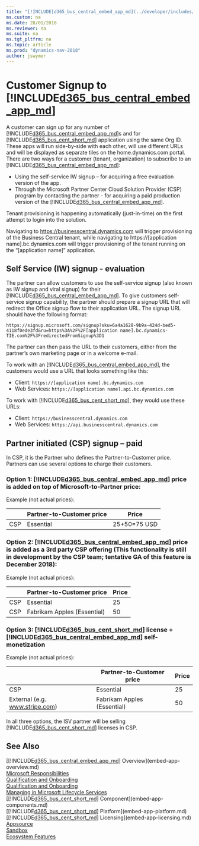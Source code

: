 ```yaml
---
title: "[!INCLUDE[d365_bus_central_embed_app_md](../developer/includes/d365_bus_central_embed_app_md.md)] Licensing"
ms.custom: na
ms.date: 28/01/2018
ms.reviewer: na
ms.suite: na
ms.tgt_pltfrm: na
ms.topic: article
ms.prod: "dynamics-nav-2018"
author: jswymer
---
```

# Customer Signup to [!INCLUDE[d365_bus_central_embed_app_md](../developer/includes/d365_bus_central_embed_app_md.md)]
A customer can sign up for any number of [!INCLUDE[d365_bus_central_embed_app_md](../developer/includes/d365_bus_central_embed_app_md.md)]s and for [!INCLUDE[d365_bus_cent_short_md](includes/d365_bus_cent_short_md.md)] application using the same Org ID. These apps will run side-by-side with each other, will use different URLs and will be displayed as separate tiles on the home.dynamics.com portal. 
There are two ways for a customer (tenant, organization) to subscribe to an [!INCLUDE[d365_bus_central_embed_app_md](../developer/includes/d365_bus_central_embed_app_md.md)]: 
-   Using the self-service IW signup – for acquiring a free evaluation version of the app.  
-   Through the Microsoft Partner Center Cloud Solution Provider (CSP) program by contacting the partner - for acquiring a paid production version of the [!INCLUDE[d365_bus_central_embed_app_md](../developer/includes/d365_bus_central_embed_app_md.md)].

Tenant provisioning is happening automatically (just-in-time) on the first attempt to login into the solution.

Navigating to https://businesscentral.dynamics.com will trigger provisioning of the Business Central tenant, while navigating to  https://[application name].bc.dynamics.com will trigger provisioning of the tenant running on the “[application name]” application.  
 
## Self Service (IW) signup - evaluation 
 
The partner can allow customers to use the self-service signup (also known as IW signup and viral signup) for their [!INCLUDE[d365_bus_central_embed_app_md](../developer/includes/d365_bus_central_embed_app_md.md)]. To give customers self-service signup capability, the partner should prepare a signup URL that will redirect the Office signup flow to their application URL. The signup URL should have the following format:

``` 
https://signup.microsoft.com/signup?sku=6a4a1628-9b9a-424d-bed5-4118f0ede3fd&ru=https%3A%2F%2F[application name].bc.dynamics-TIE.com%2F%3FredirectedFromSignup%3D1

``` 

The partner can then pass the URL to their customers, either from the partner’s own marketing page or in a welcome e-mail.

To work with an [!INCLUDE[d365_bus_central_embed_app_md](../developer/includes/d365_bus_central_embed_app_md.md)], the customers would use a URL that looks something like this:

-   Client: `https://[application name].bc.dynamics.com` 
-   Web Services: `https://[application name].api.bc.dynamics.com` 

To work with [!INCLUDE[d365_bus_cent_short_md](includes/d365_bus_cent_short_md.md)], they would use these URLs:

-   Client: `https://businesscentral.dynamics.com` 
-   Web Services: `https://api.businesscentral.dynamics.com`  
 
## Partner initiated (CSP) signup – paid 
 
In CSP, it is the Partner who defines the Partner-to-Customer price. Partners can use several options to charge their customers.

### Option 1: [!INCLUDE[d365_bus_central_embed_app_md](../developer/includes/d365_bus_central_embed_app_md.md)] price is added on top of Microsoft-to-Partner price: 

Example (not actual prices): 

|     |Partner-to-Customer price|Price|
|-----|-----|-----|
|CSP |Essential|25+50=75 USD| 
 
### Option 2: [!INCLUDE[d365_bus_central_embed_app_md](../developer/includes/d365_bus_central_embed_app_md.md)] price is added as a 3rd party CSP offering (This functionality is still in development by the CSP team; tentative GA of this feature is December 2018): 
Example (not actual prices): 

|     |Partner-to-Customer price|Price|
|-----|-----|-----|
|CSP |Essential|25|
|CSP |Fabrikam Apples (Essential)|50| 
 
### Option 3: [!INCLUDE[d365_bus_cent_short_md](includes/d365_bus_cent_short_md.md)] license + [!INCLUDE[d365_bus_central_embed_app_md](../developer/includes/d365_bus_central_embed_app_md.md)] self-monetization  
Example (not actual prices): 

|     |Partner-to-Customer price|Price|
|-----|-----|-----|
|CSP |Essential|25|
|External (e.g. www.stripe.com) |Fabrikam Apples (Essential) |50|  

 
In all three options, the ISV partner will be selling [!INCLUDE[d365_bus_cent_short_md](includes/d365_bus_cent_short_md.md)] licenses in CSP.  

 
## See Also  
[[!INCLUDE[d365_bus_central_embed_app_md](../developer/includes/d365_bus_central_embed_app_md.md)] Overview](embed-app-overview.md)  
[Microsoft Responsibilities](embed-app-microsoft-responsibilities.md)   
[Qualification and Onboarding](embed-app-qualifications-onboarding.md)  
[Qualification and Onboarding](embed-app-qualifications-onboarding.md)  
[Managing in Microsoft Lifecycle Services](embed-app-lifecycle-services.md)  
[[!INCLUDE[d365_bus_cent_short_md](includes/d365_bus_cent_short_md.md)] Component](embed-app-components.md)   
[[!INCLUDE[d365_bus_cent_short_md](includes/d365_bus_cent_short_md.md)] Platform](embed-app-platform.md)  
[[!INCLUDE[d365_bus_cent_short_md](includes/d365_bus_cent_short_md.md)] Licensing](embed-app-licensing.md)  
[Appsource](embed-app-appsource.md)  
[Sandbox](embed-app-sandbox.md)  
[Ecosystem Features](embed-app-ecosystem.md) 

